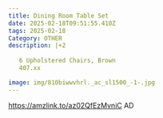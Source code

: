 ```yaml
---
title: Dining Room Table Set
date: 2025-02-18T09:51:55.410Z
tags: 2025-02-18
Category: OTHER
description: |+2
  
   6 Upholstered Chairs, Brown 
   407.xx

image: img/810biwwvhrl._ac_sl1500_-1-.jpg
---
```

https://amzlink.to/az02QfEzMvniC
AD